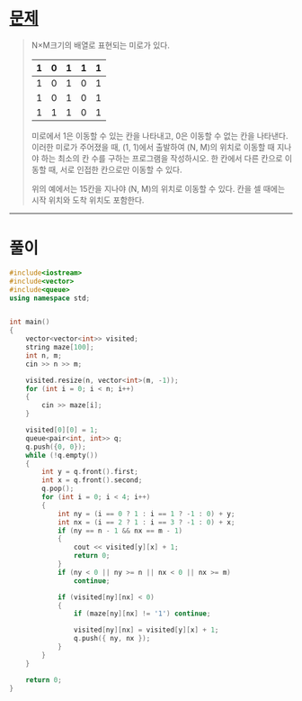 # [문제](https://www.acmicpc.net/problem/2178 "#2178번")
  
> N×M크기의 배열로 표현되는 미로가 있다.
>
> |1|0|1|1|1|
> |:---:|:---:|:---:|:---:|:---:|
> |1|0|1|0|1|0|
> |1|0|1|0|1|1|
> |1|1|1|0|1|1|
>
> 미로에서 1은 이동할 수 있는 칸을 나타내고, 0은 이동할 수 없는 칸을 나타낸다. 이러한 미로가 주어졌을 때, (1, 1)에서 출발하여 (N, M)의 위치로 이동할 때 지나야 하는 최소의 칸 수를 구하는 프로그램을 작성하시오. 한 칸에서 다른 칸으로 이동할 때, 서로 인접한 칸으로만 이동할 수 있다.
> 
> 위의 예에서는 15칸을 지나야 (N, M)의 위치로 이동할 수 있다. 칸을 셀 때에는 시작 위치와 도착 위치도 포함한다.
<hr/>

# 풀이

```cpp
#include<iostream>
#include<vector>
#include<queue>
using namespace std;


int main()
{
	vector<vector<int>> visited;
	string maze[100];
    int n, m;
    cin >> n >> m;

	visited.resize(n, vector<int>(m, -1));
	for (int i = 0; i < n; i++)
	{
		cin >> maze[i];
	}

	visited[0][0] = 1;
	queue<pair<int, int>> q;
	q.push({0, 0});
	while (!q.empty())
	{
		int y = q.front().first;
		int x = q.front().second;
		q.pop();
		for (int i = 0; i < 4; i++)
		{
			int ny = (i == 0 ? 1 : i == 1 ? -1 : 0) + y;
			int nx = (i == 2 ? 1 : i == 3 ? -1 : 0) + x;
			if (ny == n - 1 && nx == m - 1)
			{
				cout << visited[y][x] + 1;
				return 0;
			}
			if (ny < 0 || ny >= n || nx < 0 || nx >= m)
				continue;

			if (visited[ny][nx] < 0)
			{
				if (maze[ny][nx] != '1') continue;

				visited[ny][nx] = visited[y][x] + 1;
				q.push({ ny, nx });
			}
		}
	}

    return 0;
}
```

